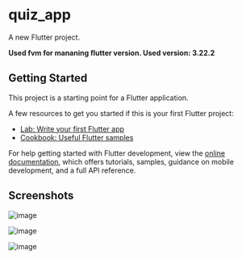 # quiz_app

A new Flutter project.

**Used fvm for mananing flutter version. Used version: 3.22.2**

## Getting Started

This project is a starting point for a Flutter application.

A few resources to get you started if this is your first Flutter project:

- [Lab: Write your first Flutter app](https://docs.flutter.dev/get-started/codelab)
- [Cookbook: Useful Flutter samples](https://docs.flutter.dev/cookbook)

For help getting started with Flutter development, view the
[online documentation](https://docs.flutter.dev/), which offers tutorials,
samples, guidance on mobile development, and a full API reference.

## Screenshots

![image](https://github.com/hugocica/flutter_quiz_app/assets/9592067/54747ebe-38eb-4e95-8099-351964bc11bf)

![image](https://github.com/hugocica/flutter_quiz_app/assets/9592067/fbb4ca6b-3319-477c-8916-8f73d4e40e93)

![image](https://github.com/hugocica/flutter_quiz_app/assets/9592067/c009759b-21dc-4533-b9fe-e1732feda917)

